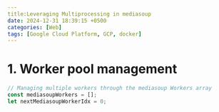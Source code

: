 ```yaml
---
title:Leveraging Multiprocessing in mediasoup
date: 2024-12-31 18:39:15 +0500
categories: [Web]
tags: [Google Cloud Platform, GCP, docker]
---
```


# 1. Worker pool management

```javascript
// Managing multiple workers through the mediasoup Workers array
const mediasoupWorkers = [];
let nextMediasoupWorkerIdx = 0;
```
<br>
